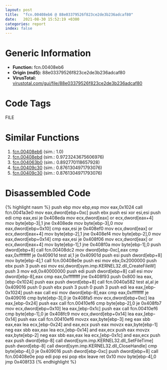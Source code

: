 ```yaml
---
layout: post
title:  "fcn.00408eb6 @ 88e03379526f823ce2de3b236adcaf80"
date:   2021-08-30 15:52:19 +0300
categories: report
index: false
---
```


# Generic Information
- **Function:** fcn.00408eb6
- **Origin (md5):** 88e03379526f823ce2de3b236adcaf80
- **VirusTotal:** [virustotal.com/gui/file/88e03379526f823ce2de3b236adcaf80][virustotal_ref]

# Code Tags
<span class="tag" id="FILE">FILE</span>


# Similar Functions

1. [fcn.00408eb6][similar_1_ref] (sim.: 1.0)
2. [fcn.00408ebd][similar_2_ref] (sim.: 0.9723243675606976)
3. [fcn.004063b0][similar_3_ref] (sim.: 0.892770118657928)
4. [fcn.00409c30][similar_4_ref] (sim.: 0.8761304971793076)
5. [fcn.00409c30][similar_5_ref] (sim.: 0.8761304971793076)


# Disassembled Code

{% highlight nasm %}
push ebp
mov ebp,esp
mov eax,0x1024
call fcn.0041a3e0
mov eax,dword[ebp+0xc]
push ebx
push esi
xor esi,esi
push edi
cmp eax,esi
je 0x408eda
mov ecx,dword[eax]
or ecx,dword[eax+4]
mov byte[ebp-3],1
jne 0x408ede
mov byte[ebp-3],0
mov eax,dword[ebp+0x10]
cmp eax,esi
je 0x408ef0
mov ecx,dword[eax]
or ecx,dword[eax+4]
mov byte[ebp-2],1
jne 0x408ef4
mov byte[ebp-2],0
mov eax,dword[ebp+0x14]
cmp eax,esi
je 0x408f06
mov ecx,dword[eax]
or ecx,dword[eax+4]
mov byte[ebp-1],1
jne 0x408f0a
mov byte[ebp-1],0
push dword[ebp+8]
call fcn.00408dc2
mov dword[ebp-0xc],eax
cmp eax,0xffffffff
je 0x40901d
test al,1
je 0x40901d
push esi
push dword[ebp+8]
mov byte[ebp-4],1
call fcn.00408e0e
push esi
mov ebx,0x2000000
push ebx
push 3
push esi
mov esi,dword[sym.imp.KERNEL32.dll_CreateFileW]
push 3
mov edi,0x40000000
push edi
push dword[ebp+8]
call esi
mov dword[ebp-8],eax
cmp eax,0xffffffff
jne 0x408f93
push 0x800
lea eax,[ebp-0x1024]
push eax
push dword[ebp+8]
call fcn.0040a582
test al,al
je 0x409016
push 0
push ebx
push 3
push 0
push 3
push edi
lea eax,[ebp-0x1024]
push eax
call esi
mov dword[ebp-8],eax
cmp eax,0xffffffff
je 0x409016
cmp byte[ebp-3],0
je 0x408fa5
mov ecx,dword[ebp+0xc]
lea eax,[ebp-0x24]
push eax
call fcn.00410ef6
cmp byte[ebp-2],0
je 0x408fb7
mov ecx,dword[ebp+0x10]
lea eax,[ebp-0x1c]
push eax
call fcn.00410ef6
cmp byte[ebp-1],0
je 0x408fc9
mov ecx,dword[ebp+0x14]
lea eax,[ebp-0x14]
push eax
call fcn.00410ef6
movzx eax,byte[ebp-3]
neg eax
sbb eax,eax
lea ecx,[ebp-0x24]
and eax,ecx
push eax
movzx eax,byte[ebp-1]
neg eax
sbb eax,eax
lea ecx,[ebp-0x14]
and eax,ecx
push eax
movzx eax,byte[ebp-2]
neg eax
sbb eax,eax
lea ecx,[ebp-0x1c]
and eax,ecx
push eax
push dword[ebp-8]
call dword[sym.imp.KERNEL32.dll_SetFileTime]
push dword[ebp-8]
call dword[sym.imp.KERNEL32.dll_CloseHandle]
cmp byte[ebp-4],0
je 0x409016
push dword[ebp-0xc]
push dword[ebp+8]
call fcn.00408e0e
pop edi
pop esi
pop ebx
leave 
ret 0x10
mov byte[ebp-4],0
jmp 0x408f33
{% endhighlight %}


[similar_1_ref]: /report/fcn.00408eb6@7e044e51324f9f80f4e97d8f3549c003
[similar_2_ref]: /report/fcn.00408ebd@319cf4affa41f752783e62f81908d682
[similar_3_ref]: /report/fcn.004063b0@4c2db4ba96e80258daff665d7d7a016a
[similar_4_ref]: /report/fcn.00409c30@f068e0a788db6c075da6c407576e943b
[similar_5_ref]: /report/fcn.00409c30@e02c832a2c768752009e071574e12967
[virustotal_ref]: https://www.virustotal.com/gui/file/88e03379526f823ce2de3b236adcaf80